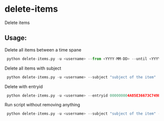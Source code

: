 delete-items
============

Delete items

## Usage:

Delete all items between a time spane
```python
 python delete-items.py -u <username> --from <YYYY-MM-DD> --until <YYYY-MM-DD>
```

Delete all items with subject
```python
 python delete-items.py -u <username> --subject "subject of the item" 
```

Delete with entryid
```python
 python delete-items.py -u <username> --entryid 000000004A85E36673C749BD83E84022C88DC30901000000050000003874F6C41EDE475B957908F7FFCD907E00000000 
```

Run script without removing anything 
```python
 python delete-items.py -u <username> --subject "subject of the item" --dry-run
```
